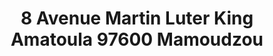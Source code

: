 ---
title: 8 Avenue Martin Luter King Amatoula 97600 Mamoudzou
url: /8-avenue-martin-luter-king-amatoula-97600-mamoudzou/
latitude: -12.771
longitude: 45.225
---